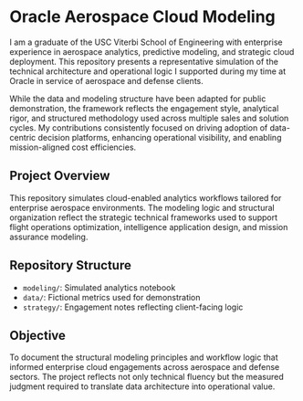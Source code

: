 # Oracle Aerospace Cloud Modeling

I am a graduate of the USC Viterbi School of Engineering with enterprise experience in aerospace analytics, predictive modeling, and strategic cloud deployment. This repository presents a representative simulation of the technical architecture and operational logic I supported during my time at Oracle in service of aerospace and defense clients.

While the data and modeling structure have been adapted for public demonstration, the framework reflects the engagement style, analytical rigor, and structured methodology used across multiple sales and solution cycles. My contributions consistently focused on driving adoption of data-centric decision platforms, enhancing operational visibility, and enabling mission-aligned cost efficiencies.

## Project Overview

This repository simulates cloud-enabled analytics workflows tailored for enterprise aerospace environments. The modeling logic and structural organization reflect the strategic technical frameworks used to support flight operations optimization, intelligence application design, and mission assurance modeling.

## Repository Structure

- `modeling/`: Simulated analytics notebook  
- `data/`: Fictional metrics used for demonstration  
- `strategy/`: Engagement notes reflecting client-facing logic

## Objective

To document the structural modeling principles and workflow logic that informed enterprise cloud engagements across aerospace and defense sectors. The project reflects not only technical fluency but the measured judgment required to translate data architecture into operational value.
